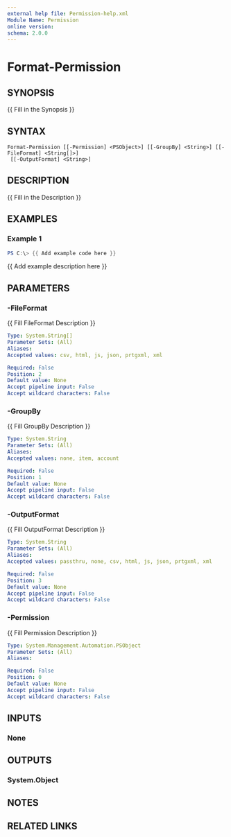 ```yaml
---
external help file: Permission-help.xml
Module Name: Permission
online version:
schema: 2.0.0
---
```


# Format-Permission

## SYNOPSIS
{{ Fill in the Synopsis }}

## SYNTAX

```
Format-Permission [[-Permission] <PSObject>] [[-GroupBy] <String>] [[-FileFormat] <String[]>]
 [[-OutputFormat] <String>]
```

## DESCRIPTION
{{ Fill in the Description }}

## EXAMPLES

### Example 1
```powershell
PS C:\> {{ Add example code here }}
```

{{ Add example description here }}

## PARAMETERS

### -FileFormat
{{ Fill FileFormat Description }}

```yaml
Type: System.String[]
Parameter Sets: (All)
Aliases:
Accepted values: csv, html, js, json, prtgxml, xml

Required: False
Position: 2
Default value: None
Accept pipeline input: False
Accept wildcard characters: False
```

### -GroupBy
{{ Fill GroupBy Description }}

```yaml
Type: System.String
Parameter Sets: (All)
Aliases:
Accepted values: none, item, account

Required: False
Position: 1
Default value: None
Accept pipeline input: False
Accept wildcard characters: False
```

### -OutputFormat
{{ Fill OutputFormat Description }}

```yaml
Type: System.String
Parameter Sets: (All)
Aliases:
Accepted values: passthru, none, csv, html, js, json, prtgxml, xml

Required: False
Position: 3
Default value: None
Accept pipeline input: False
Accept wildcard characters: False
```

### -Permission
{{ Fill Permission Description }}

```yaml
Type: System.Management.Automation.PSObject
Parameter Sets: (All)
Aliases:

Required: False
Position: 0
Default value: None
Accept pipeline input: False
Accept wildcard characters: False
```

## INPUTS

### None

## OUTPUTS

### System.Object
## NOTES

## RELATED LINKS
